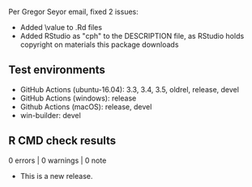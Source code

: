 Per Gregor Seyor email, fixed 2 issues:
* Added \value to .Rd files
* Added RStudio as "cph" to the DESCRIPTION file, as RStudio holds copyright on materials this package downloads

## Test environments

* GitHub Actions (ubuntu-16.04): 3.3, 3.4, 3.5, oldrel, release, devel
* GitHub Actions (windows): release
* Github Actions (macOS): release, devel
* win-builder: devel

## R CMD check results

0 errors | 0 warnings | 0 note

* This is a new release.
